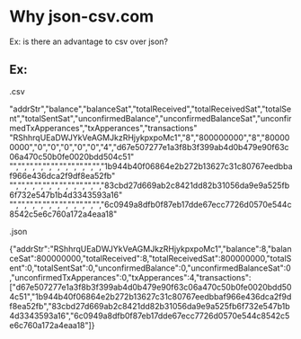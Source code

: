 

# Why json-csv.com

Ex: is there an advantage to csv over json?



## Ex:
.csv

"addrStr","balance","balanceSat","totalReceived","totalReceivedSat","totalSent","totalSentSat","unconfirmedBalance","unconfirmedBalanceSat","unconfirmedTxApperances","txApperances","transactions"
"RShhrqUEaDWJYkVeAGMJkzRHjykpxpoMc1","8","800000000","8","800000000","0","0","0","0","0","4","d67e507277e1a3f8b3f399ab4d0b479e90f63c06a470c50b0fe0020bdd504c51"
"","","","","","","","","","","","1b944b40f06864e2b272b13627c31c80767eedbbaf966e436dca2f9df8ea52fb"
"","","","","","","","","","","","83cbd27d669ab2c8421dd82b31056da9e9a525fb6f732e547b1b4d3343593a16"
"","","","","","","","","","","","6c0949a8dfb0f87eb17dde67ecc7726d0570e544c8542c5e6c760a172a4eaa18"


.json

{"addrStr":"RShhrqUEaDWJYkVeAGMJkzRHjykpxpoMc1","balance":8,"balanceSat":800000000,"totalReceived":8,"totalReceivedSat":800000000,"totalSent":0,"totalSentSat":0,"unconfirmedBalance":0,"unconfirmedBalanceSat":0,"unconfirmedTxApperances":0,"txApperances":4,"transactions":["d67e507277e1a3f8b3f399ab4d0b479e90f63c06a470c50b0fe0020bdd504c51","1b944b40f06864e2b272b13627c31c80767eedbbaf966e436dca2f9df8ea52fb","83cbd27d669ab2c8421dd82b31056da9e9a525fb6f732e547b1b4d3343593a16","6c0949a8dfb0f87eb17dde67ecc7726d0570e544c8542c5e6c760a172a4eaa18"]}

